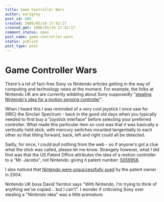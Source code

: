 ```yaml
---
title: Game Controller Wars
author: ear1grey
post_id: 605
created: 2006/05/19 17:42:17
created_gmt: 2006/05/19 17:42:17
comment_status: open
post_name: game-controller-wars
status: publish
post_type: post
---
```


# Game Controller Wars

There's a lot of fact-free Sony vs Nintendo articles getting in the way of computing and technology news at the moment.  For example, the folks at Nintendo UK are are currently wibbling about Sony supposedly "[stealing Nintendo's idea for a motion sensing controller](http://www.computerandvideogames.com/article.php?id=140270)".

When I heard this I was reminded of a very cool joystick I once saw for (IIRC) the Sinclair Spectrum - back in the good old days when you typically needed to first buy a "joystick interface" before selecting your preferred controller.  What made this particular item so cool was that it was basically a vertically held stick, with mercury switches mounted tangentially to each other so that tilting forward, back, left and right could all be detected.

Sadly, for once, I could pull nothing from the web - so if anyone's got a clue what the stick was called, please let me know. Strangely however, what I did find was that the US Patent Office attributes the idea of a motion controller to a "Mr. Jacobs", not Nintendo: giving it patent number: [5059958](http://patft.uspto.gov/netacgi/nph-Parser?u=%2Fnetahtml%2Fsrchnum.htm&Sect1=PTO1&Sect2=HITOFF&p=1&r=1&l=50&f=G&d=PALL&s1=5059958.PN.&OS=PN/5059958&RS=PN/5059958).

I also noticed that [Nintendo were unsuccessfully sued](http://www.ll.georgetown.edu/federal/judicial/fed/opinions/03opinions/03-1297.html) by the patent owner in 2004.

Nintendo UK boss David Yarnton says "With Nintendo, I'm trying to think of anything we've copied... but I can't".  I wonder if criticising Sony over stealing a "_Nintendo_ idea" was a little premature.
